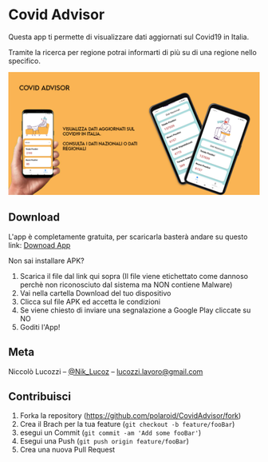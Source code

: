 # Covid Advisor 
Questa app ti permette di visualizzare dati aggiornati sul Covid19 in Italia.

Tramite la ricerca per regione potrai informarti di più su di una regione nello specifico.

![](bannerApp.jpg)

## Download

L'app è completamente gratuita,
per scaricarla basterà andare su questo link:
[Downoad App](https://github.com/NikLucoz/CovidAdvisor/raw/main/Builds/APK/CovidAdvisor.apk)

Non sai installare APK?
1. Scarica il file dal link qui sopra (Il file viene etichettato come dannoso perchè non riconosciuto dal sistema ma NON contiene Malware)
2. Vai nella cartella Download del tuo dispositivo
3. Clicca sul file APK ed accetta le condizioni
4. Se viene chiesto di inviare una segnalazione a Google Play cliccate su NO
5. Goditi l'App!

## Meta

Niccolò Lucozzi – [@Nik_Lucoz](https://www.instagram.com/nik_lucoz/) – lucozzi.lavoro@gmail.com

## Contribuisci

1. Forka la repository (<https://github.com/polaroid/CovidAdvisor/fork>)
2. Crea il Brach per la tua feature (`git checkout -b feature/fooBar`)
3. esegui un Commit (`git commit -am 'Add some fooBar'`)
4. Esegui una Push (`git push origin feature/fooBar`)
5. Crea una nuova Pull Request


